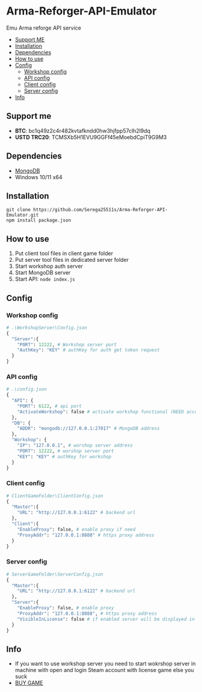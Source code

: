 # Arma-Reforger-API-Emulator
Emu Arma reforge API service
* [Support ME]()
* [Installation](#installation)
* [Dependencies](#dependencies)
* [How to use](#how-to-use)
* [Config](#config)
  *  [Workshop config](#workshop-config)
  *  [API config](#api-config)
  *  [Client config](#client-config)
  *  [Server config](#server-config)
* [Info](#info)
## Support me
- **BTC**: bc1q49z2c4r482kvtafkndd0hw3hjfpp57clh2l9dq
- **USTD TRC20**: TCMSXb5H1EVU9GGFf45eMoebdCpiT9G9M3
## Dependencies
- [MongoDB](https://www.mongodb.com/try/download/community)
- Windows 10/11 x64

## Installation
```
git clone https://github.com/Serega25511s/Arma-Reforger-API-Emulator.git
npm install package.json

```

## How to use
1. Put client tool files in client game folder
2. Put server tool files in dedicated server folder
3. Start workshop auth server
4. Start MongoDB server
5. Start API: ```node index.js```
## Config
### Workshop config
```py
# .\WorkshopServer\Config.json
{
  "Server":{
    "PORT": 12222, # Workshop server port
    "AuthKey": "KEY" # authKey for auth get token request
  }
}
```

### API config
```py
# .\config.json
{
  "API": {
    "PORT": 6122, # api port
    "ActivateWorkshop": false # activate workshop functional (NEED account with license game)
  },
  "DB": {
    "ADDR": "mongodb://127.0.0.1:27017" # MongoDB address 
  },
  "Workshop": {
    "IP": "127.0.0.1", # worshop server address
    "PORT": 12222, # worshop server port
    "KEY": "KEY" # authKey for workshop
  }
}
```

### Client config
```py
# ClientGameFolder\ClientConfig.json
{
  "Master":{
    "URL": "http://127.0.0.1:6122" # backend url
  },
  "Client":{
    "EnableProxy": false, # enable proxy if need
    "ProxyAddr": "127.0.0.1:8888" # https proxy address
  }
}
```

### Server config
```py
# ServerGameFolder\ServerConfig.json
{
  "Master":{
    "URL": "http://127.0.0.1:6122" # backend url
  },
  "Server":{
    "EnableProxy": false, # enable proxy
    "ProxyAddr": "127.0.0.1:8888", # https proxy address
    "VisibleInLicense": false # if enabled server will be displayed in the original server list and licensed players will be able to login
  }
}
```
## Info
- If you want to use workshop server you need to start wokrshop server in machine with open and login Steam account with license game else you suck
- [BUY GAME](https://store.steampowered.com/app/1874880/Arma_Reforger/)
